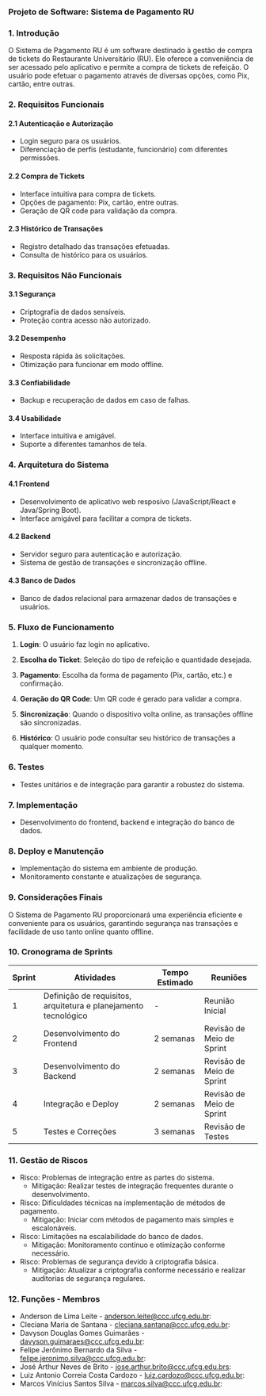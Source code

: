 ### **Projeto de Software: Sistema de Pagamento RU**

### **1. Introdução**

O Sistema de Pagamento RU é um software destinado à gestão de compra de tickets do Restaurante Universitário (RU). Ele oferece a conveniência de ser acessado pelo aplicativo e permite a compra de tickets de refeição. O usuário pode efetuar o pagamento através de diversas opções, como Pix, cartão, entre outras.

### **2. Requisitos Funcionais**

#### **2.1 Autenticação e Autorização**
- Login seguro para os usuários.
- Diferenciação de perfis (estudante, funcionário) com diferentes permissões.
  
#### **2.2 Compra de Tickets**
- Interface intuitiva para compra de tickets.
- Opções de pagamento: Pix, cartão, entre outras.
- Geração de QR code para validação da compra.

#### **2.3 Histórico de Transações**
- Registro detalhado das transações efetuadas.
- Consulta de histórico para os usuários.

### **3. Requisitos Não Funcionais**

#### **3.1 Segurança**
- Criptografia de dados sensíveis.
- Proteção contra acesso não autorizado.

#### **3.2 Desempenho**
- Resposta rápida às solicitações.
- Otimização para funcionar em modo offline.

#### **3.3 Confiabilidade**
- Backup e recuperação de dados em caso de falhas.

#### **3.4 Usabilidade**
- Interface intuitiva e amigável.
- Suporte a diferentes tamanhos de tela.

### **4. Arquitetura do Sistema**

#### **4.1 Frontend**
- Desenvolvimento de aplicativo web resposivo (JavaScript/React e Java/Spring Boot).
- Interface amigável para facilitar a compra de tickets.

#### **4.2 Backend**
- Servidor seguro para autenticação e autorização.
- Sistema de gestão de transações e sincronização offline.

#### **4.3 Banco de Dados**
- Banco de dados relacional para armazenar dados de transações e usuários.

### **5. Fluxo de Funcionamento**

1. **Login**: O usuário faz login no aplicativo.

2. **Escolha do Ticket**: Seleção do tipo de refeição e quantidade desejada.

3. **Pagamento**: Escolha da forma de pagamento (Pix, cartão, etc.) e confirmação.

4. **Geração do QR Code**: Um QR code é gerado para validar a compra.

5. **Sincronização**: Quando o dispositivo volta online, as transações offline são sincronizadas.

6. **Histórico**: O usuário pode consultar seu histórico de transações a qualquer momento.

### **6. Testes**

- Testes unitários e de integração para garantir a robustez do sistema.

### **7. Implementação**

- Desenvolvimento do frontend, backend e integração do banco de dados.

### **8. Deploy e Manutenção**

- Implementação do sistema em ambiente de produção.
- Monitoramento constante e atualizações de segurança.

### **9. Considerações Finais**

O Sistema de Pagamento RU proporcionará uma experiência eficiente e conveniente para os usuários, garantindo segurança nas transações e facilidade de uso tanto online quanto offline.

### **10. Cronograma de Sprints**

| Sprint | Atividades                                                     | Tempo Estimado | Reuniões                                           |
|--------|-----------------------------------------------------------------|----------------|----------------------------------------------------|
| 1      | Definição de requisitos, arquitetura e planejamento tecnológico | -      | Reunião Inicial                                   |
| 2      | Desenvolvimento do Frontend                                    | 2 semanas      | Revisão de Meio de Sprint                         |
| 3      | Desenvolvimento do Backend                                     | 2 semanas      | Revisão de Meio de Sprint                         |
| 4      | Integração e Deploy                                           | 2 semanas      | Revisão de Meio de Sprint                         |
| 5      | Testes e Correções                                             | 3 semanas      | Revisão de Testes                                 |

### **11. Gestão de Riscos**
- Risco: Problemas de integração entre as partes do sistema.
  - Mitigação: Realizar testes de integração frequentes durante o desenvolvimento.
- Risco: Dificuldades técnicas na implementação de métodos de pagamento.
  - Mitigação: Iniciar com métodos de pagamento mais simples e escalonáveis.
- Risco: Limitações na escalabilidade do banco de dados.
  - Mitigação: Monitoramento contínuo e otimização conforme necessário.
- Risco: Problemas de segurança devido à criptografia básica.
  - Mitigação: Atualizar a criptografia conforme necessário e realizar auditorias de segurança regulares.

### **12. Funções - Membros**

- Anderson de Lima Leite - anderson.leite@ccc.ufcg.edu.br: 
- Cleciana Maria de Santana - cleciana.santana@ccc.ufcg.edu.br: 
- Davyson Douglas Gomes Guimarães - davyson.guimaraes@ccc.ufcg.edu.br: 
- Felipe Jerônimo Bernardo da Silva - felipe.jeronimo.silva@ccc.ufcg.edu.br: 
- José Arthur Neves de Brito -  jose.arthur.brito@ccc.ufcg.edu.brs: 
- Luiz Antonio Correia Costa Cardozo - luiz.cardozo@ccc.ufcg.edu.br: 
- Marcos Vinícius Santos Silva - marcos.silva@ccc.ufcg.edu.br: 
